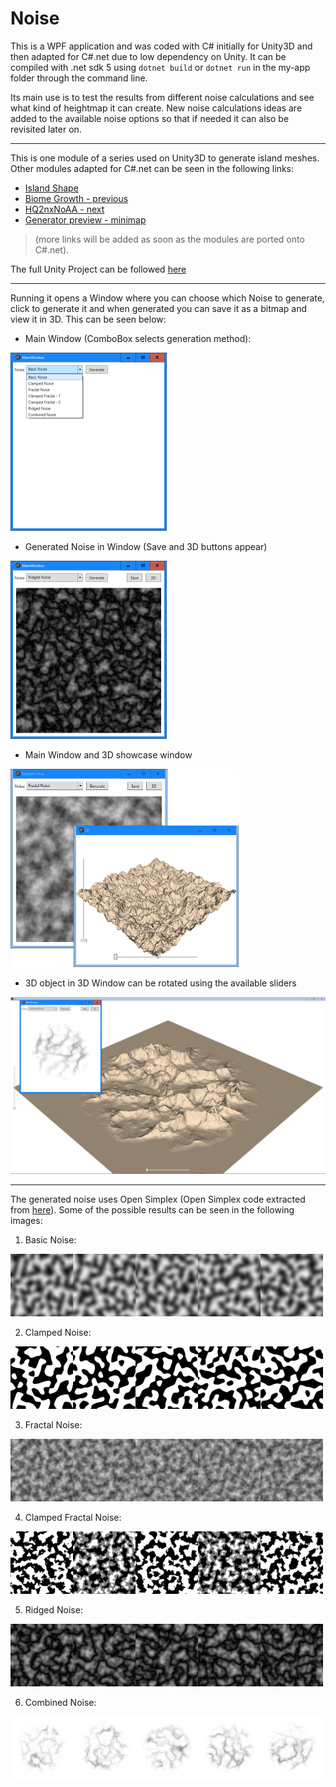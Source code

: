 # Noise

This is a WPF application and was coded with C# initially for Unity3D and then adapted for C#.net due to low dependency on Unity. 
It can be compiled with .net sdk 5 using ``dotnet build`` or ``dotnet run`` in the my-app folder through the command line.

Its main use is to test the results from different noise calculations and see what kind of heightmap it can create. New noise calculations ideas are added to the available noise options so that if needed it can also be revisited later on.

---------------------------------------------------------------------------
This is one module of a series used on Unity3D to generate island meshes. Other modules adapted for C#.net can be seen in the following links:
* [Island Shape](https://github.com/brunorc93/islandShapeGen.net)  
* [Biome Growth - previous](https://github.com/brunorc93/BiomeGrowth.net)    
* [HQ2nxNoAA - next](https://github.com/brunorc93/HQnx-noAA.net)  
* [Generator preview - minimap](https://github.com/brunorc93/minimap)

> (more links will be added as soon as the modules are ported onto C#.net).  

The full Unity Project can be followed [here](https://github.com/brunorc93/procgen) 

------------------------------------------------------------------------------

Running it opens a Window where you can choose which Noise to generate, click to generate it and when generated you can save it as a bitmap and view it in 3D. This can be seen below:

* Main Window (ComboBox selects generation method):

<div style="display: inline-block">
  <img style="float: left;" src="examples/SS/01.png?raw=true" width="250" alt="noise example">
</div>

* Generated Noise in Window (Save and 3D buttons appear)

<div style="display: inline-block">
  <img style="float: left;" src="examples/SS/02.png?raw=true" width="250" alt="noise example">
</div>

* Main Window and 3D showcase window

<div style="display: inline-block">
  <img style="float: left;" src="examples/SS/03.png?raw=true" width="365" alt="noise example">
</div>

* 3D object in 3D Window can be rotated using the available sliders

<div style="display: inline-block">
  <img style="float: left;" src="examples/SS/04.gif?raw=true" width="600" alt="noise example">
</div>

-------------------------------------------------------------------

The generated noise uses Open Simplex (Open Simplex code extracted from [here](https://gist.github.com/digitalshadow/134a3a02b67cecd72181)). Some of the possible results can be seen in the following images:

1. Basic Noise:
<div style="display: inline-block">
  <img style="float: left;" src="examples/000_.png?raw=true" width="100" height="100" alt="noise example">
  <img style="float: left;" src="examples/001_.png?raw=true" width="100" height="100" alt="noise example">
  <img style="float: left;" src="examples/002_.png?raw=true" width="100" height="100" alt="noise example">
  <img style="float: left;" src="examples/003_.png?raw=true" width="100" height="100" alt="noise example">
  <img style="float: left;" src="examples/030_.png?raw=true" width="100" height="100" alt="noise example">
</div>

2. Clamped Noise:
<div style="display: inline-block">
  <img style="float: left;" src="examples/004_.png?raw=true" width="100" height="100" alt="noise example">
  <img style="float: left;" src="examples/005_.png?raw=true" width="100" height="100" alt="noise example">
  <img style="float: left;" src="examples/006_.png?raw=true" width="100" height="100" alt="noise example">
  <img style="float: left;" src="examples/007_.png?raw=true" width="100" height="100" alt="noise example">
  <img style="float: left;" src="examples/029_.png?raw=true" width="100" height="100" alt="noise example">
</div>

3. Fractal Noise:
<div style="display: inline-block">
  <img style="float: left;" src="examples/008_.png?raw=true" width="100" height="100" alt="noise example">
  <img style="float: left;" src="examples/009_.png?raw=true" width="100" height="100" alt="noise example">
  <img style="float: left;" src="examples/010_.png?raw=true" width="100" height="100" alt="noise example">
  <img style="float: left;" src="examples/011_.png?raw=true" width="100" height="100" alt="noise example">
  <img style="float: left;" src="examples/028_.png?raw=true" width="100" height="100" alt="noise example">
</div>

4. Clamped Fractal Noise:
<div style="display: inline-block">
  <img style="float: left;" src="examples/012_.png?raw=true" width="100" height="100" alt="noise example">
  <img style="float: left;" src="examples/014_.png?raw=true" width="100" height="100" alt="noise example">
  <img style="float: left;" src="examples/013_.png?raw=true" width="100" height="100" alt="noise example">
  <img style="float: left;" src="examples/015_.png?raw=true" width="100" height="100" alt="noise example">
  <img style="float: left;" src="examples/027_.png?raw=true" width="100" height="100" alt="noise example">
</div>

5. Ridged Noise:
<div style="display: inline-block">
  <img style="float: left;" src="examples/016_.png?raw=true" width="100" height="100" alt="noise example">
  <img style="float: left;" src="examples/017_.png?raw=true" width="100" height="100" alt="noise example">
  <img style="float: left;" src="examples/018_.png?raw=true" width="100" height="100" alt="noise example">
  <img style="float: left;" src="examples/019_.png?raw=true" width="100" height="100" alt="noise example">
  <img style="float: left;" src="examples/025_.png?raw=true" width="100" height="100" alt="noise example">
</div>

6. Combined Noise:
<div style="display: inline-block">
  <img style="float: left;" src="examples/020_.png?raw=true" width="100" height="100" alt="noise example">
  <img style="float: left;" src="examples/021_.png?raw=true" width="100" height="100" alt="noise example">
  <img style="float: left;" src="examples/022_.png?raw=true" width="100" height="100" alt="noise example">
  <img style="float: left;" src="examples/023_.png?raw=true" width="100" height="100" alt="noise example">
  <img style="float: left;" src="examples/024_.png?raw=true" width="100" height="100" alt="noise example">
</div>
